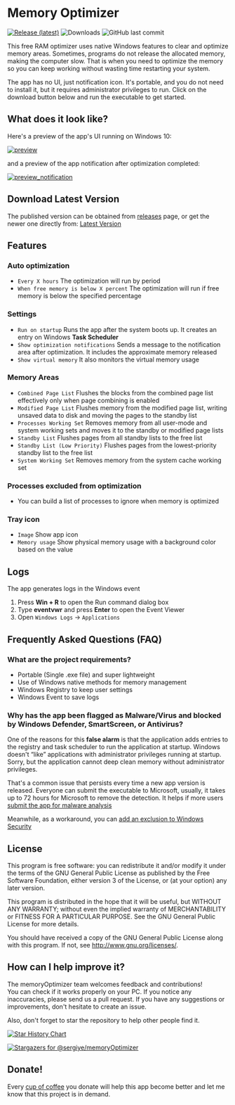 # Memory Optimizer

[![Release (latest)](https://img.shields.io/github/v/release/sergiye/memoryOptimizer)](https://github.com/sergiye/memoryOptimizer/releases/latest)
![Downloads](https://img.shields.io/github/downloads/sergiye/memoryOptimizer/total?color=ff4f42)
![GitHub last commit](https://img.shields.io/github/last-commit/sergiye/memoryOptimizer?color=00AD00)

This free RAM optimizer uses native Windows features to clear and optimize memory areas. Sometimes, programs do not release the allocated memory, making the computer slow. That is when you need to optimize the memory so you can keep working without wasting time restarting your system. 

The app has no UI, just notification icon. It's portable, and you do not need to install it, but it requires administrator privileges to run. Click on the download button below and run the executable to get started.

## What does it look like?

Here's a preview of the app's UI running on Windows 10:

[<img src="https://github.com/sergiye/memoryOptimizer/raw/master/preview.png" alt="preview"/>](https://github.com/sergiye/memoryOptimizer/raw/master/preview.png)

and a preview of the app notification after optimization completed:

[<img src="https://github.com/sergiye/memoryOptimizer/raw/master/preview_notification.png" alt="preview_notification"/>](https://github.com/sergiye/memoryOptimizer/raw/master/preview_notification.png)

## Download Latest Version

The published version can be obtained from [releases](https://github.com/sergiye/memoryOptimizer/releases) page, or get the newer one directly from:
[Latest Version](https://github.com/sergiye/memoryOptimizer/releases/latest)

## Features

### Auto optimization

- `Every X hours` The optimization will run by period
- `When free memory is below X percent` The optimization will run if free memory is below the specified percentage

### Settings

- `Run on startup` Runs the app after the system boots up. It creates an entry on Windows **Task Scheduler**
- `Show optimization notifications` Sends a message to the notification area after optimization. It includes the approximate memory released
- `Show virtual memory` It also monitors the virtual memory usage
<!-- - `Auto update` Keeps the app up to date.  -->
<!-- - `Run on low priority` It limits the app resource usage by reducing the process priority and ensuring it runs efficiently. It might increase the optimization time, but it helps if your Windows freezes during it -->

### Memory Areas

- `Combined Page List` Flushes the blocks from the combined page list effectively only when page combining is enabled
- `Modified Page List` Flushes memory from the modified page list, writing unsaved data to disk and moving the pages to the standby list
- `Processes Working Set` Removes memory from all user-mode and system working sets and moves it to the standby or modified page lists
- `Standby List` Flushes pages from all standby lists to the free list
- `Standby List (Low Priority)` Flushes pages from the lowest-priority standby list to the free list
- `System Working Set` Removes memory from the system cache working set

### Processes excluded from optimization

- You can build a list of processes to ignore when memory is optimized

### Tray icon

- `Image` Show app icon
- `Memory usage` Show physical memory usage with a background color based on the value

## Logs

The app generates logs in the Windows event

1. Press **Win + R** to open the Run command dialog box
2. Type **eventvwr** and press **Enter** to open the Event Viewer
3. Open `Windows Logs` -> `Applications`


## Frequently Asked Questions (FAQ)

### What are the project requirements?

- Portable (Single .exe file) and super lightweight
- Use of Windows native methods for memory management
- Windows Registry to keep user settings
- Windows Event to save logs

### Why has the app been flagged as Malware/Virus and blocked by Windows Defender, SmartScreen, or Antivirus?

One of the reasons for this **false alarm** is that the application adds entries to the registry and task scheduler to run the application at startup. Windows doesn't “like” applications with administrator privileges running at startup. Sorry, but the application cannot deep clean memory without administrator privileges.

That's a common issue that persists every time a new app version is released. 
Everyone can submit the executable to Microsoft, usually, it takes up to 72 hours for Microsoft to remove the detection.
It helps if more users [submit the app for malware analysis](https://www.microsoft.com/en-us/wdsi/filesubmission)

Meanwhile, as a workaround, you can [add an exclusion to Windows Security](https://support.microsoft.com/en-us/windows/add-an-exclusion-to-windows-security-811816c0-4dfd-af4a-47e4-c301afe13b26)

## License
This program is free software: you can redistribute it and/or modify it under the terms of the GNU General Public License as published by the Free Software Foundation, either version 3 of the License, or (at your option) any later version.

This program is distributed in the hope that it will be useful, but WITHOUT ANY WARRANTY; without even the implied warranty of MERCHANTABILITY or FITNESS FOR A PARTICULAR PURPOSE.  See the GNU General Public License for more details.

You should have received a copy of the GNU General Public License  along with this program.  If not, see http://www.gnu.org/licenses/.

## How can I help improve it?
The memoryOptimizer team welcomes feedback and contributions!<br/>
You can check if it works properly on your PC. If you notice any inaccuracies, please send us a pull request. If you have any suggestions or improvements, don't hesitate to create an issue.

Also, don't forget to star the repository to help other people find it.

[![Star History Chart](https://api.star-history.com/svg?repos=sergiye/memoryOptimizer&type=Date)](https://star-history.com/#sergiye/memoryOptimizer&Date)

<!-- [//]: # ([![Stargazers over time]&#40;https://starchart.cc/sergiye/memoryOptimizer.svg?variant=adaptive&#41;]&#40;https://starchart.cc/sergiye/memoryOptimizer&#41;) -->

[![Stargazers for @sergiye/memoryOptimizer](https://reporoster.com/stars/sergiye/memoryOptimizer)](https://github.com/sergiye/memoryOptimizer/stargazers)

## Donate!
Every [cup of coffee](https://patreon.com/SergiyE) you donate will help this app become better and let me know that this project is in demand.